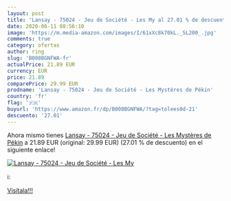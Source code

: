 ```yaml
---
layout: post
title: 'Lansay - 75024 - Jeu de Société - Les My al 27.01 % de descuento'
date: 2020-06-11 08:56:10
image: 'https://m.media-amazon.com/images/I/61xXc8k70kL._SL200_.jpg'
comments: true
category: ofertas
author: ring
slug: 'B008BGNFWA-fr'
actualPrice: 21.89 EUR
currency: EUR
price: 21.89
comparePrice: 29.99 EUR
prodname: 'Lansay - 75024 - Jeu de Société - Les Mystères de Pékin'
country: 'fr'
flag: '🇫🇷'
buyurl: 'https://www.amazon.fr/dp/B008BGNFWA/?tag=tolees0d-21'
descuento: '27.01'
---
```


Ahora mismo tienes [Lansay - 75024 - Jeu de Société - Les Mystères de Pékin](https://www.amazon.fr/dp/B008BGNFWA/?tag=tolees0d-21) a 21.89 EUR (original: 29.99 EUR) (27.01 %  de descuento) en el siguiente enlace!

[![Lansay - 75024 - Jeu de Société - Les My](https://m.media-amazon.com/images/I/61xXc8k70kL._SL200_.jpg)](https://www.amazon.fr/dp/B008BGNFWA/?tag=tolees0d-21)

ℹ️:


[Visítala!!!](https://www.amazon.fr/dp/B008BGNFWA/?tag=tolees0d-21)
